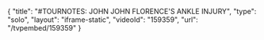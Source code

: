 {
    "title": "#TOURNOTES: JOHN JOHN FLORENCE'S ANKLE INJURY",
    "type": "solo",
    "layout": "iframe-static",
    "videoId": "159359",
    "url": "\/tvpembed\/159359"
}